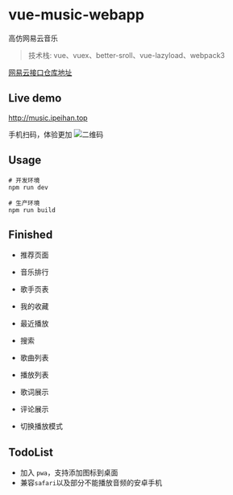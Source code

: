 # vue-music-webapp
高仿网易云音乐
> 技术栈: vue、vuex、better-sroll、vue-lazyload、webpack3

[网易云接口仓库地址](https://github.com/Binaryify/NeteaseCloudMusicApi)

## Live demo
http://music.ipeihan.top

手机扫码，体验更加
![二维码](http://ppzqzk863.bkt.clouddn.com/20190426111910.png)

## Usage
```shell
# 开发环境
npm run dev

# 生产环境
npm run build
```

## Finished
* 推荐页面

* 音乐排行
* 歌手页表
* 我的收藏
* 最近播放
* 搜索
* 歌曲列表
* 播放列表
* 歌词展示
* 评论展示
* 切换播放模式

## TodoList

* 加入 `pwa`，支持添加图标到桌面
* 兼容`safari`以及部分不能播放音频的安卓手机
